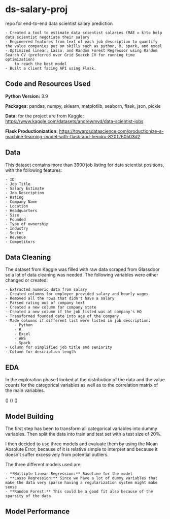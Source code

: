 # ds-salary-proj
repo for end-to-end data scientist salary prediction

	- Created a tool to estimate data scientist salaries (MAE = k)to help data scientist negotiate their salary
	- Engineered features from text of each job description to quantify the value companies put on skills such as python, R, spark, and excel
	- Optimized linear, Lasso, and Random Forest Regressor using Random Search CV (preferred over Grid Search CV for running time optimization)
		to reach the best model
	- Built a client facing API using Flask.

## Code and Resources Used
**Python Version:** 3.9

**Packages:** pandas, numpy, sklearn, matplotlib, seaborn, flask, json, pickle

**Data:** for the project are from Kaggle: https://www.kaggle.com/datasets/andrewmvd/data-scientist-jobs

**Flask Productionization:** https://towardsdatascience.com/productionize-a-machine-learning-model-with-flask-and-heroku-8201260503d2

## Data

This dataset contains more than 3900 job listing for data scientist positions, with the following features:

	- ID
	- Job Title
	- Salary Estimate
	- Job Description
	- Rating
	- Company Name
	- Location
	- Headquarters
	- Size
	- Founded
	- Type of ownership
	- Industry
	- Sector
	- Revenue
	- Competitors

## Data Cleaning

The dataset from Kaggle was filled with raw data scraped from Glassdoor so a lot of data cleaning was needed. The following variables were either changed or created:

	- Extracted numeric data from salary
	- Created columns for employer provided salary and hourly wages
	- Removed all the rows that didn't have a salary
	- Parsed rating out of company text
	- Created a new column for company state
	- Created a new column if the job listed was at company's HQ
	- Transformed founded date into age of the company
	- Made columns if different list were listed in job description:
		- Python
		- R
		- Excel
		- AWS
		- Spark
	- Column for simplified job title and seniority
	- Column for description length

## EDA

In the exploration phase I looked at the distribution of the data and the value counts for the categorical variables as well as to the correlation matrix of the main variables.

()
()
()


## Model Building

The first step has been to transform all categorical variables into dummy variables. Then split the data into train and test set with a test size of 20%.


I then decided to use three models and evaluate them by using the Mean Absolute Error, because of it is relative simple to interpret and because it doesn't suffer excessively from potential outliers.

The three different models used are:

	- **Multiple Linear Regression:** Baseline for the model
	- **Lasso Regression:** Since we have a lot of dummy variables that make the data very sparse having a regularization system might make sense
	- **Random Forest:** This could be a good fit also because of the sparsity of the data

## Model Performance

























